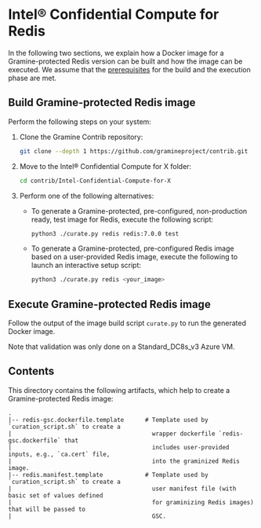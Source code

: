 # Intel® Confidential Compute for Redis

In the following two sections, we explain how a Docker image for a Gramine-protected Redis version
can be built and how the image can be executed.
We assume that the [prerequisites](../../README.md)
for the build and the execution phase are met.


## Build Gramine-protected Redis image

Perform the following steps on your system:

1. Clone the Gramine Contrib repository:
    ```sh
    git clone --depth 1 https://github.com/gramineproject/contrib.git
    ```

2. Move to the Intel® Confidential Compute for X folder:
    ```sh
    cd contrib/Intel-Confidential-Compute-for-X
    ```

3. Perform one of the following alternatives:
    - To generate a Gramine-protected, pre-configured, non-production ready, test image for Redis,
        execute the following script:
        ```sh
        python3 ./curate.py redis redis:7.0.0 test
        ```
   - To generate a Gramine-protected, pre-configured Redis image based on a user-provided Redis
        image, execute the following to launch an interactive setup script:
        ```sh
        python3 ./curate.py redis <your_image>
        ```


## Execute Gramine-protected Redis image

Follow the output of the image build script `curate.py` to run the generated Docker image.

Note that validation was only done on a Standard_DC8s_v3 Azure VM.


## Contents

This directory contains the following artifacts, which help to create a Gramine-protected Redis
image:

    .
    |-- redis-gsc.dockerfile.template      # Template used by `curation_script.sh` to create a
    |                                        wrapper dockerfile `redis-gsc.dockerfile` that
    |                                        includes user-provided inputs, e.g., `ca.cert` file,
    |                                        into the graminized Redis image.
    |-- redis.manifest.template            # Template used by `curation_script.sh` to create a
    |                                        user manifest file (with basic set of values defined
    |                                        for graminizing Redis images) that will be passed to
    |                                        GSC.
